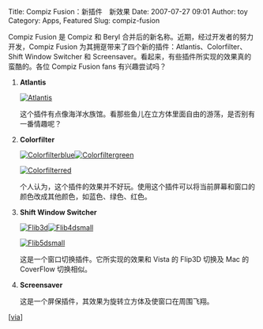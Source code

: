 Title: Compiz Fusion：新插件　新效果
Date: 2007-07-27 09:01
Author: toy
Category: Apps, Featured
Slug: compiz-fusion

Compiz Fusion 是 Compiz 和 Beryl
合并后的新名称。近期，经过开发者的努力开发，Compiz Fusion
为其拥趸带来了四个新的插件：Atlantis、Colorfilter、Shift Window Switcher
和 Screensaver。看起来，有些插件所实现的效果真的蛮酷的。各位 Compiz
Fusion fans 有兴趣尝试吗？

1.  **Atlantis**

    [![Atlantis](http://i.linuxtoy.org/i/2007/07/thumb_atlantis.png)](http://i.linuxtoy.org/i/2007/07/atlantis.png)

    这个插件有点像海洋水族馆。看那些鱼儿在立方体里面自由的游荡，是否别有一番情趣呢？

2.  **Colorfilter**

    [![Colorfilterblue](http://i.linuxtoy.org/i/2007/07/thumb_colorfilterblue.png)](http://i.linuxtoy.org/i/2007/07/colorfilterblue.png)[![Colorfiltergreen](http://i.linuxtoy.org/i/2007/07/thumb_colorfiltergreen.png)](http://i.linuxtoy.org/i/2007/07/colorfiltergreen.png)  

    [![Colorfilterred](http://i.linuxtoy.org/i/2007/07/thumb_colorfilterred.png)](http://i.linuxtoy.org/i/2007/07/colorfilterred.png)

    个人认为，这个插件的效果并不好玩。使用这个插件可以将当前屏幕和窗口的颜色改成其他颜色，如蓝色、绿色、红色。

3.  **Shift Window Switcher**

    [![Flib3d](http://i.linuxtoy.org/i/2007/07/thumb_flib3d.png)](http://i.linuxtoy.org/i/2007/07/flib3d.png)[![Flib4dsmall](http://i.linuxtoy.org/i/2007/07/thumb_flib4dsmall.png)](http://i.linuxtoy.org/i/2007/07/flib4dsmall.png)  

    [![Flib5dsmall](http://i.linuxtoy.org/i/2007/07/thumb_flib5dsmall.png)](http://i.linuxtoy.org/i/2007/07/flib5dsmall.png)

    这是一个窗口切换插件。它所实现的效果和 Vista 的 Flip3D 切换及 Mac 的
    CoverFlow 切换相似。

4.  **Screensaver**

    这是一个屏保插件，其效果为旋转立方体及使窗口在周围飞翔。

[[via](http://smspillaz.wordpress.com/2007/07/25/compiz-fusion-community-news-edition-9-for-july-23-2007-breaking-news-forums-posts-go-down-by-half-due-to-a-lack-of-posts-asking-for-aquariums/)]
